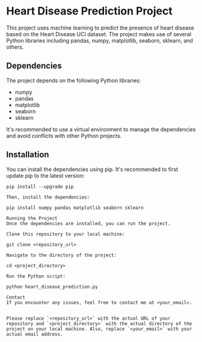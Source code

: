 
# Heart Disease Prediction Project

This project uses machine learning to predict the presence of heart disease based on the Heart Disease UCI dataset. The project makes use of several Python libraries including pandas, numpy, matplotlib, seaborn, sklearn, and others. 

## Dependencies

The project depends on the following Python libraries:

- numpy
- pandas
- matplotlib
- seaborn
- sklearn

It's recommended to use a virtual environment to manage the dependencies and avoid conflicts with other Python projects.

## Installation

You can install the dependencies using pip. It's recommended to first update pip to the latest version:

```shell
pip install --upgrade pip

Then, install the dependencies:

pip install numpy pandas matplotlib seaborn sklearn

Running the Project
Once the dependencies are installed, you can run the project.

Clone this repository to your local machine:

git clone <repository_url>

Navigate to the directory of the project:

cd <project_directory>

Run the Python script:

python heart_disease_prediction.py

Contact
If you encounter any issues, feel free to contact me at <your_email>.


Please replace `<repository_url>` with the actual URL of your repository and `<project_directory>` with the actual directory of the project on your local machine. Also, replace `<your_email>` with your actual email address.


